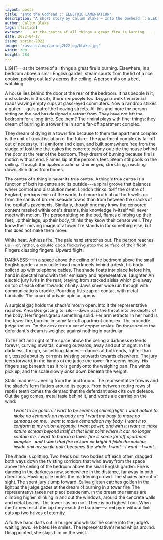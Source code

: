 ```yaml
---
layout: posts
title: "Into the Godhead :: ELECTRIC LAMENTATION"
description: "A short story by Callum Blake – Into the Godhead :: ELECTRIC LAMENTATION"
author: Callum Blake
tags: [fiction]
excerpt: ... at the centre of all things a great fire is burning ...
date: 2022-04-17
issue: spring-2022
image: '/assets/img/spring2022_og/blake.jpg'
width: 300
height: 284
---
```



LIGHT---at the centre of all things a great fire is burning. Elsewhere,
in a bedroom above a small English garden, steam spurts from the lid of
a rice cooker, pooling out lazily across the ceiling. A person sits on a
bed, watching.

A house lies behind the door at the rear of the bedroom. It has people
in it, and outside, in the city, there are people too. Beggars walk the
arterial roads waving empty cups at glass-eyed commuters. Now a raindrop
strikes a gutter---gulls patrol the heaving streets. All this and more
the person sitting on the bed has designed a retreat from. They have not
left the bedroom for a long time. See them? Their mind plays with finer
things: they dream of burning in a tower fire in some far-off apartment
complex.

They dream of dying in a tower fire because to them the apartment
complex is the unit of social isolation of the future. The apartment
complex is far-off out of necessity. It is uniform and clean, and built
somewhere free from the sludge of lost time that cakes the concrete
colony outside the house behind the door at the rear of the bedroom.
They dream of burning because fire is motion without end. Flames lap at
the person's feet. Steam still pools on the ceiling. Through the ripples
a pale hand emerges, stretching, reaching down. Skin drips from bones.

The centre of a thing is never its true centre. A thing's true centre is
a function of both its centre and its outside---a spiral groove that
balances where control and dissolution meet. London thinks itself the
centre of England, perhaps even of the world, but more truth about both
wells up from the sands of broken seaside towns than from between the
cracks of the capital's pavements. Similarly, though one may know the
censored content masked within one's dreams, this knowledge in-itself
will never meet with motion. The person sitting on the bed, flames
climbing up their feet, up their legs, up their body, thinks they know
their censor well. They know their moving image of a tower fire stands
in for something else, but this does not make them move.

White heat. Ashless fire. The pale hand stretches out. The person
reaches up---or, rather, a double does, flickering atop the surface of
their flesh. Fingers clasping fingers. Upward flight.

DARKNESS---in a space above the ceiling of the bedroom above the small
English garden a crocodile-head man kneels behind a desk, his body
spliced up with telephone cables. The shade floats into place before
him, hand in spectral hand with their emissary and representative.
Laughter. An electric jury lurks in the rear, braying from stacked
aisles which pile away on top of each other towards infinity. Jaws sneer
wide run through with communications crackle. Pounding fists zap on
contact with metal handrails. The court of private opinion opens.

A surgical gag holds the shade's mouth open. Into it the representative
reaches. Knuckles grazing tonsils---down past the throat into the depths
of the body. Her fingers grasp something solid. Her arm retracts. In her
hand is the tower fire, burning in some far-off apartment complex. The
crocodile judge smiles. On the desk rests a set of copper scales. On
those scales the defendant's dream is weighed against nothing in
particular.

To the left and right of the space above the ceiling a darkness extends
forever, curving inwards, curving outwards, away and out of sight. In
the darkness, though, something dances---dances at both ends, lighter
than air, tossed about by currents twisting outwards towards elsewhere.
The jury leers forward. In the hands of the judge the tower fire seems
heavy. His fingers sag beneath it as it rolls gently onto the weighing
pan. The winds pick up, and the scale slowly sinks down beneath the
weight.

Static madness. Jeering from the auditorium. The representative frowns
and the shade's form flutters around its edges. From between rotting
rows of reptile teeth comes the demand that the defendant speak its own
defence. Out the gag comes, metal taste behind it, and words are carried
on the wind:

<p style="margin-left:2em;font-style:italic;">I want to be golden. I want to be beams of shining light. I want
nature to make no demands on my body and I want my body to make no
demands on me. I want to make demands on my body. I want it to conform
to my vision elegantly. I want power, and with it I want to make
nature scream beyond itself at that limit point where it can no longer
contain me. I want to burn in a tower fire in some far off apartment
complex&mdash;and I want that fire to burn so bright it folds the outside
inside and my single point becomes the whole. I want&mdash;I want&mdash;I
want...</p>

The shade is splitting. Two heads pull two bodies off each other,
dragged both ways down the twisting corridors that wind away from the
space above the ceiling of the bedroom above the small English garden.
Fire is dancing in the darkness now, somewhere in the distance, far away
in both directions. Howling gale mutes the maddening crowd. The shades
are out of sight. The spent jury slump forward. Saliva glisten catches
golden in the light as the judge gazes at the dream of burning in a
tower fire. The representative takes her place beside him. In the dream
the flames are climbing higher, slinking in and out the windows, around
the concrete walls and metal beams. The tower has no roof. There is no
highest floor. When the flames reach the top they reach the bottom---a
red pyre without limit cuts up two halves of eternity.

A furtive hand darts out in hunger and whisks the scene into the judge's
waiting jaws. He bites. He smiles. The representative's head whips
around. Disappointed, she slaps him on the wrist.
